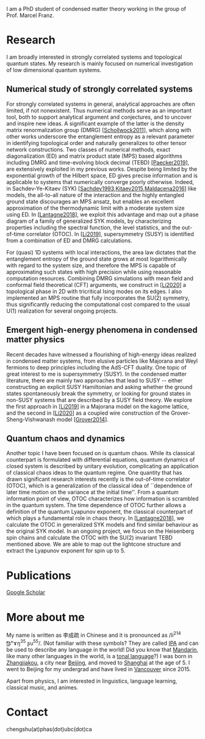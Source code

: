 I am a PhD student of condensed matter theory working in the group of Prof. Marcel Franz.

# Research

I am broadly interested in strongly correlated systems and topological quantum states. 
My research is mainly focused on numerical investigation of low dimensional quantum systems.

## Numerical study of strongly correlated systems
For strongly correlated systems in general, analytical approaches are often limited, if not nonexistent. 
Thus numerical methods serve as an important tool, both to support analytical argument and conjectures, and to uncover and inspire new ideas. 
A significant example of the latter is the density matrix renormalization group (DMRG) \[[Schollwock2011](https://doi.org/10.1016/j.aop.2010.09.012)\], which along with other works underscore the entanglement entropy as a relevant parameter in identifying topological order and naturally generalizes to other tensor network constructions. 
Two classes of numerical methods, exact diagonalization (ED) and matrix product state (MPS) based algorithms including DMRG and time-evolving block decimal (TEBD) \[[Paecker2019](https://doi.org/10.1016/j.aop.2019.167998)\], are extensively exploited in my previous works. 
Despite being limited by the exponential growth of the Hilbert space, ED gives precise information and is applicable to systems that numerically converge poorly otherwise. 
Indeed, in Sachdev-Ye-Kitaev (SYK) \[[Sachdev1993](https://doi.org/10.1103/PhysRevLett.70.3339),[Kitaev2015](https://online.kitp.ucsb.edu/online/entangled15/kitaev/),[Maldacena2016](https://doi.org/10.1103/PhysRevD.94.106002)\] like models, the all-to-all nature of the interaction and the highly entangled ground state discourages an MPS ansatz, but enables an excellent approximation of the thermodynamic limit with a moderate system size using ED. 
In \[[Lantagne2018](https://doi.org/10.1103/PhysRevB.97.235124)\], we exploit this advantage and map out a phase diagram of a family of generalized SYK models, by characterizing properties including the spectral function, the level statistics, and the out-of-time correlator (OTOC). 
In \[[Li2019](https://doi.org/10.1103/PhysRevB.100.195146)\], supersymmetry (SUSY) is identified from a combination of ED and DMRG calculations.


For (quasi) 1D systems with local interactions, the area law dictates that the entanglement entropy of the ground state grows at most logarithmically with regard to the system size, and therefore the MPS is capable of approximating such states with high precision while using reasonable computation resources. 
Combining DMRG simulations with mean field and conformal field theoretical (CFT) arguments, we construct in \[[Li2020](https://doi.org/10.1103/PhysRevB.102.165123)\] a topological phase in 2D with tricritical Ising modes on its edges. I also implemented an MPS routine that fully incorporates the SU(2) symmetry, thus significantly reducing the computational cost compared to the usual U(1) realization for several ongoing projects.

## Emergent high-energy phenomena in condensed matter physics
Recent decades have witnessed a flourishing of high-energy ideas realized in condensed matter systems, from elusive particles like Majorana and Weyl fermions to deep principles including the AdS-CFT duality. One topic of great interest to me is supersymmetry (SUSY).
In the condensed matter literature, there are mainly two approaches that lead to SUSY -- either constructing an explicit SUSY Hamiltonian and asking whether the ground states spontaneously break the symmetry, or looking for ground states in non-SUSY systems that are described by a SUSY field theory. 
We explore the first approach in \[[Li2019](https://doi.org/10.1103/PhysRevB.100.195146)\] in a Majorana model on the kagome lattice, and the second in \[[Li2020](https://doi.org/10.1103/PhysRevB.102.165123)\] as a coupled wire construction of the Grover-Sheng-Vishwanash model \[[Grover2014](https://doi.org/10.1126/science.1248253)\].

## Quantum chaos and dynamics
Another topic I have been focused on is quantum chaos. 
While its classical counterpart is formulated with differential equations, quantum dynamics of closed system is described by unitary evolution, complicating an application of classical chaos ideas to the quantum regime. 
One quantity that has drawn significant research interests recently is the out-of-time correlator (OTOC), which is a generalization of the classical idea of ``dependence of later time motion on the variance at the initial time''. 
From a quantum information point of view, OTOC characterizes how information is scrambled in the quantum system. The time dependence of OTOC further allows a definition of the quantum Lyapunov exponent, the classical counterpart of which plays a fundamental role in chaos theory. 
In \[[Lantagne2018](10.1103/PhysRevB.97.235124)\], we calculate the OTOC in generalized SYK models and find similar behaviour as the original SYK model. 
In an ongoing project, we focus on the Heisenberg spin chains and calculate the OTOC with the SU(2) invariant TEBD mentioned above. We are able to map out the lightcone structure and extract the Lyapunov exponent for spin up to 5.

# Publications
[Google Scholar](https://scholar.google.ca/citations?user=JAjlLSwAAAAJ&hl=en)

# More about me
My name is written as 李成疏 in Chinese and it is pronounced as /li<sup>214</sup> ʈ͡ʂʰɤŋ<sup>35</sup> ʂu<sup>55</sup>/. 
(Not familiar with these symbols? They are called [IPA](https://en.wikipedia.org/wiki/International_Phonetic_Alphabet) and can be used to describe any language in the world! Did you know that [Mandarin](https://en.wikipedia.org/wiki/Standard_Chinese), like many other languages in the world, is a [tonal language](https://en.wikipedia.org/wiki/Tone_(linguistics))?) 
I was born in [Zhangjiakou](https://en.wikipedia.org/wiki/Zhangjiakou), a city near [Beijing](https://en.wikipedia.org/wiki/Beijing), and moved to [Shanghai](https://en.wikipedia.org/wiki/Shanghai) at the age of 5.  I went to Beijing for my undergrad and have lived in [Vancouver](https://en.wikipedia.org/wiki/Vancouver) since 2015.

Apart from physics, I am interested in linguistics, language learning, classical music, and animes. 

# Contact
chengshu(at)phas(dot)ubc(dot)ca
